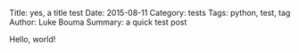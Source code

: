 Title: yes, a title test
Date: 2015-08-11
Category: tests
Tags: python, test, tag
Author: Luke Bouma
Summary: a quick test post

Hello, world!
